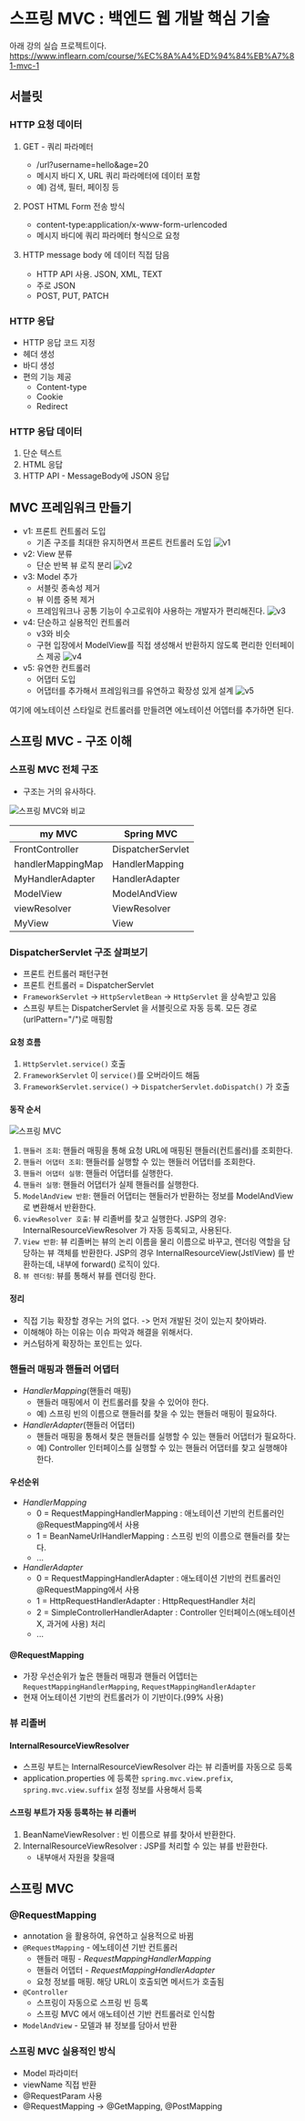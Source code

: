 # 스프링 MVC : 백엔드 웹 개발 핵심 기술

아래 강의 실습 프로젝트이다.
https://www.inflearn.com/course/%EC%8A%A4%ED%94%84%EB%A7%81-mvc-1

## 서블릿

### HTTP 요청 데이터

1. GET - 쿼리 파라메터
    - /url?username=hello&age=20
    - 메시지 바디 X, URL 쿼리 파라메터에 데이터 포함
    - 예) 검색, 필터, 페이징 등

2. POST HTML Form 전송 방식
    - content-type:application/x-www-form-urlencoded
    - 메시지 바디에 쿼리 파라메터 형식으로 요청

3. HTTP message body 에 데이터 직접 담음
    - HTTP API 사용. JSON, XML, TEXT
    - 주로 JSON
    - POST, PUT, PATCH

### HTTP 응답

- HTTP 응답 코드 지정
- 헤더 생성
- 바디 생성
- 편의 기능 제공
   - Content-type
   - Cookie
   - Redirect

### HTTP 응답 데이터

1. 단순 텍스트
2. HTML 응답
3. HTTP API - MessageBody에 JSON 응답

## MVC 프레임워크 만들기

- v1: 프론트 컨트롤러 도입
    - 기존 구조를 최대한 유지하면서 프론트 컨트롤러 도입
      ![v1](img/v1.png)
- v2: View 분류
    - 단순 반복 뷰 로직 분리
      ![v2](img/v2.png)
- v3: Model 추가
    - 서블릿 종속성 제거
    - 뷰 이름 중복 제거 
    - 프레임워크나 공통 기능이 수고로워야 사용하는 개발자가 편리해진다.
      ![v3](img/v3.png)
- v4: 단순하고 실용적인 컨트롤러
    - v3와 비슷
    - 구현 입장에서 ModelView를 직접 생성해서 반환하지 않도록 편리한 인터페이스 제공
      ![v4](img/v4.png)
- v5: 유연한 컨트롤러
    - 어댑터 도입
    - 어댑터를 추가해서 프레임워크를 유연하고 확장성 있게 설계
      ![v5](img/v5.png)

여기에 에노테이션 스타일로 컨트롤러를 만들려면 에노테이션 어뎁터를 추가하면 된다.

## 스프링 MVC - 구조 이해

### 스프링 MVC 전체 구조

- 구조는 거의 유사하다.

![스프링 MVC와 비교](img/mymvc-vs-spring-mvc.png)

| my MVC            | Spring MVC        |
|-------------------|-------------------|
| FrontController   | DispatcherServlet |
| handlerMappingMap | HandlerMapping    |
| MyHandlerAdapter  | HandlerAdapter    | 
| ModelView         | ModelAndView      | 
| viewResolver      | ViewResolver      | 
| MyView            | View              | 

### DispatcherServlet 구조 살펴보기

- 프론트 컨트롤러 패턴구현
- 프론트 컨트롤러 = DispatcherServlet
- `FrameworkServlet` -> `HttpServletBean` -> `HttpServlet` 을 상속받고 있음
- 스프링 부트는 DispatcherServlet 을 서블릿으로 자동 등록. 모든 경로(urlPattern="/")로 매핑함

#### 요청 흐름

1. `HttpServlet.service()` 호출
2. `FrameworkServlet` 이 `service()`를 오버라이드 해둠
3. `FrameworkServlet.service()` -> `DispatcherServlet.doDispatch()` 가 호출

#### 동작 순서
![스프링 MVC](img/spring-mvc-flow.png)
1. `핸들러 조회`: 핸들러 매핑을 통해 요청 URL에 매핑된 핸들러(컨트롤러)를 조회한다.
2. `핸들러 어댑터 조회`: 핸들러를 실행할 수 있는 핸들러 어댑터를 조회한다.
3. `핸들러 어댑터 실행`: 핸들러 어댑터를 실행한다.
4. `핸들러 실행`: 핸들러 어댑터가 실제 핸들러를 실행한다.
5. `ModelAndView 반환`: 핸들러 어댑터는 핸들러가 반환하는 정보를 ModelAndView로 변환해서
   반환한다.
6. `viewResolver 호출`: 뷰 리졸버를 찾고 실행한다.
   JSP의 경우: InternalResourceViewResolver 가 자동 등록되고, 사용된다.
7. `View 반환`: 뷰 리졸버는 뷰의 논리 이름을 물리 이름으로 바꾸고, 렌더링 역할을 담당하는 뷰 객체를
   반환한다. JSP의 경우 InternalResourceView(JstlView) 를 반환하는데, 내부에 forward() 로직이 있다.
8. `뷰 렌더링`: 뷰를 통해서 뷰를 렌더링 한다.

#### 정리

- 직접 기능 확장할 경우는 거의 없다. -> 먼저 개발된 것이 있는지 찾아봐라.
- 이해해야 하는 이유는 이슈 파악과 해결을 위해서다.
- 커스텀하게 확장하는 포인트는 있다.

### 핸들러 매핑과 핸들러 어댑터

- *HandlerMapping*(핸들러 매핑)
    - 핸들러 매핑에서 이 컨트롤러를 찾을 수 있어야 한다.
    - 예) 스프링 빈의 이름으로 핸들러를 찾을 수 있는 핸들러 매핑이 필요하다.
- *HandlerAdapter*(핸들러 어댑터)
    - 핸들러 매핑을 통해서 찾은 핸들러를 실행할 수 있는 핸들러 어댑터가 필요하다.
    - 예) Controller 인터페이스를 실행할 수 있는 핸들러 어댑터를 찾고 실행해야 한다.

#### 우선순위

- *HandlerMapping*
    - 0 = RequestMappingHandlerMapping : 애노테이션 기반의 컨트롤러인 @RequestMapping에서 사용
    - 1 = BeanNameUrlHandlerMapping : 스프링 빈의 이름으로 핸들러를 찾는다.
    - ...
- *HandlerAdapter*
    - 0 = RequestMappingHandlerAdapter : 애노테이션 기반의 컨트롤러인 @RequestMapping에서 사용
    - 1 = HttpRequestHandlerAdapter : HttpRequestHandler 처리
    - 2 = SimpleControllerHandlerAdapter : Controller 인터페이스(애노테이션X, 과거에 사용) 처리
    - ...

#### @RequestMapping

- 가장 우선순위가 높은 핸들러 매핑과 핸들러 어뎁터는 `RequestMappingHandlerMapping`, `RequestMappingHandlerAdapter`
- 현재 어노테이션 기반의 컨트롤러가 이 기반이다.(99% 사용)

### 뷰 리졸버

#### InternalResourceViewResolver

- 스프링 부트는 InternalResourceViewResolver 라는 뷰 리졸버를 자동으로 등록 
- application.properties 에 등록한 `spring.mvc.view.prefix`, `spring.mvc.view.suffix` 설정 정보를 사용해서 등록

#### 스프링 부트가 자동 등록하는 뷰 리졸버

1. BeanNameViewResolver : 빈 이름으로 뷰를 찾아서 반환한다.
2. InternalResourceViewResolver : JSP를 처리할 수 있는 뷰를 반환한다.
    - 내부애서 자원을 찾을때

## 스프링 MVC

### @RequestMapping

- annotation 을 활용하여, 유연하고 실용적으로 바뀜
- `@RequestMapping` - 에노테이션 기반 컨트롤러
    - 핸들러 매핑 - *RequestMappingHandlerMapping*
    - 핸들러 어뎁터 - *RequestMappingHandlerAdapter*
    - 요청 정보를 매핑. 해당 URL이 호출되면 메서드가 호출됨
- `@Controller`
    - 스프링이 자동으로 스프링 빈 등록
    - 스프링 MVC 에서 애노테이션 기반 컨트롤러로 인식함
- `ModelAndView` - 모델과 뷰 정보를 담아서 반환

### 스프링 MVC 실용적인 방식

- Model 파라미터 
- viewName 직접 반환
- @RequestParam 사용
- @RequestMapping -> @GetMapping, @PostMapping
